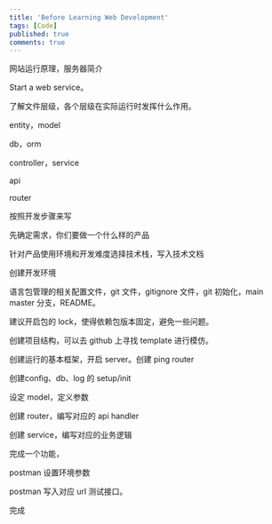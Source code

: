 ```yaml
---
title: 'Before Learning Web Development'
tags: [Code]
published: true
comments: true
---
```




网站运行原理，服务器简介

Start a web service。



了解文件层级，各个层级在实际运行时发挥什么作用。

entity，model

db，orm

controller，service

api

router



按照开发步骤来写



先确定需求，你们要做一个什么样的产品

针对产品使用环境和开发难度选择技术栈，写入技术文档

创建开发环境

语言包管理的相关配置文件，git 文件，gitignore 文件，git 初始化，main master 分支，README。

建议开启包的 lock，使得依赖包版本固定，避免一些问题。

创建项目结构，可以去 github 上寻找 template 进行模仿。

创建运行的基本框架，开启 server。创建 ping router

创建config、db、log 的 setup/init

设定 model，定义参数

创建 router，编写对应的 api handler

创建 service，编写对应的业务逻辑

完成一个功能，

postman 设置环境参数

postman 写入对应 url 测试接口。

完成



